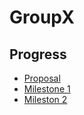 # GroupX
## Progress
- [Proposal](Proposal/README.md)
- [Milestone 1](Milestone1/README.md)
- [Mileston 2](Milestone2/README.md)
